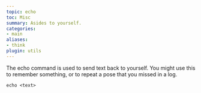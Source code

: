 ```yaml
---
topic: echo
toc: Misc
summary: Asides to yourself.
categories:
- main
aliases:
- think
plugin: utils
---
```

The echo command is used to send text back to yourself.  You might use this to remember something, or to repeat a pose that you missed in a log.

`echo <text>`
